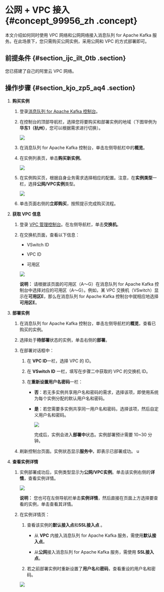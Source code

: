 # 公网 + VPC 接入 {#concept_99956_zh .concept}

本文介绍如何同时使用 VPC 网络和公网网络接入消息队列 for Apache Kafka 服务。在此场景下，您只需购买公网实例，采用公网和 VPC 的方式部署即可。

## 前提条件 {#section_ijc_ilt_0tb .section}

您已搭建了自己的阿里云 VPC 网络。

## 操作步骤 {#section_kjo_zp5_aq4 .section}

1.  **购买实例**

    1.  登录[消息队列 for Apache Kafka 控制台](http://kafka.console.aliyun.com/)。
    2.  在控制台的顶部导航栏，选择您将要购买和部署实例的地域（下图举例为**华东1（杭州）**，您可以根据需求进行切换）。

        ![](http://static-aliyun-doc.oss-cn-hangzhou.aliyuncs.com/assets/img/998823/156837206653137_zh-CN.png)

    3.  在消息队列 for Apache Kafka 控制台，单击左侧导航栏中的**概览**。

    4.  在实例列表页，单击**购买新实例**。

        ![](http://static-aliyun-doc.oss-cn-hangzhou.aliyuncs.com/assets/img/998823/156837206653138_zh-CN.png)

    5.  在实例购买页，根据自身业务需求选择相应的配置。注意，在**实例类型**一栏，选择**公网/VPC实例**类型。

        ![](http://static-aliyun-doc.oss-cn-hangzhou.aliyuncs.com/assets/img/998823/156837206653139_zh-CN.png)

    6.  单击页面右侧的**立即购买**，按照提示完成购买流程。
2.  **获取 VPC 信息**

    1.  登录 [VPC 管理控制台](https://vpcnext.console.aliyun.com/)。在左侧导航栏，单击**交换机**。

    2.  在交换机页面，查看以下信息：

        -   VSwitch ID

        -   VPC ID

        -   可用区

        ![](http://static-aliyun-doc.oss-cn-hangzhou.aliyuncs.com/assets/img/998823/156837206653140_zh-CN.png)

        **说明：** 请根据该页面的可用区（A～G）在消息队列 for Apache Kafka 控制台中选择对应的可用区（A～G）。例如，某 VPC 交换机（VSwitch）显示在**可用区E**，那么在消息队列 for Apache Kafka 控制台中就相应地选择**可用区E**。

3.  **部署实例**

    1.  在消息队列 for Apache Kafka 控制台，单击左侧导航栏的**概览**，查看已购买的实例。

    2.  选择处于**待部署**状态的实例，单击右侧的**部署**。

    3.  在部署对话框中：

        1.  在 **VPC ID**一栏，选择 VPC 的 ID。

        2.  在 **VSwitch ID** 一栏，填写在步骤二中获取的 VPC 的交换机 ID。

        3.  在**重新设置用户名密码**一栏：

            -   **否**：若无多实例共享用户名和密码的需求，选择该项，即使用系统为每个实例分配的默认用户名和密码。

            -   **是**：若您需要多实例共享同一用户名和密码，选择该项，然后自定义用户名和密码。

                ![](http://static-aliyun-doc.oss-cn-hangzhou.aliyuncs.com/assets/img/998823/156837206653141_zh-CN.png)

                完成后，实例会进入**部署中**状态。实例部署预计需要 10~30 分钟。

    4.  刷新控制台页面。实例状态显示**服务中**，即表示已部署成功。
    u

4.  **查看实例详情**

    1.  实例部署成功后，实例类型显示为**公网/VPC实例**。单击该实例右侧的**详情**，查看实例详情。

        ![](http://static-aliyun-doc.oss-cn-hangzhou.aliyuncs.com/assets/img/998823/156837206653142_zh-CN.png)

        **说明：** 您也可在左侧导航栏单击**实例详情**，然后直接在页面上方选择要查看的实例，单击查看其详情。

    2.  在实例详情页：

        1.  查看该实例的**默认接入点**和**SSL接入点** 。

            -   从 **VPC** 内接入消息队列 for Apache Kafka 服务，需使用**默认接入点**。

            -   从**公网**接入消息队列 for Apache Kafka 服务，需使用 **SSL接入点**。

        2.  若之前部署实例时重新设置了**用户名**和**密码**，查看重设的用户名和密码。

        ![](http://static-aliyun-doc.oss-cn-hangzhou.aliyuncs.com/assets/img/998823/156837206653143_zh-CN.png)


